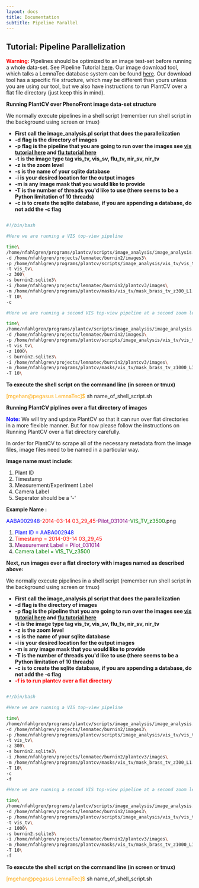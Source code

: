 ```yaml
---
layout: docs
title: Documentation
subtitle: Pipeline Parallel
---
```


## Tutorial: Pipeline Parallelization

**<font color='red'>Warning:</font>** Pipelines should be optimized to an image test-set before running a whole data-set.
See Pipeline Tutorial [here](http://plantcv.danforthcenter.org/pages/documentation/function_docs/vis_tutorial.html).
Our image download tool, which talks a LemnaTec database system can be found [here](https://github.com/danforthcenter/PhenoFront).
Our download tool has a specific file structure, which may be different than yours unless you are using our tool, but we also have instructions
to run PlantCV over a flat file directory (just keep this in mind).

**Running PlantCV over PhenoFront image data-set structure**

We normally execute pipelines in a shell script (remember run shell script in the background using screen or tmux)

* **First call the image\_analysis.pl script that does the parallelization**
* **-d flag is the directory of images**
* **-p flag is the pipeline that you are going to run over the images see [vis tutorial here](http://plantcv.danforthcenter.org/pages/documentation/function_docs/vis_tutorial.html)
and [flu tutorial here](http://plantcv.danforthcenter.org/pages/documentation/function_docs/flu_tutorial.html)**
* **-t is the image type tag vis\_tv, vis\_sv, flu\_tv, nir\_sv, nir\_tv**
* **-z is the zoom level**
* **-s is the name of your sqlite database**
* **-i is your desired location for the output images**
* **-m is any image mask that you would like to provide**
* **-T is the number of threads you'd like to use (there seems to be a Python limitation of 10 threads)**
* **-c is to create the sqlite database, if you  are appending a database, do not add the -c flag**


```sh

#!/bin/bash

#Here we are running a VIS top-view pipeline

time\
/home/nfahlgren/programs/plantcv/scripts/image_analysis/image_analysis.pl\
-d /home/nfahlgren/projects/lemnatec/burnin2/images3\
-p /home/nfahlgren/programs/plantcv/scripts/image_analysis/vis_tv/vis_tv_z300_L1.py\
-t vis_tv\
-z 300\
-s burnin2.sqlite3\
-i /home/nfahlgren/projects/lemnatec/burnin2/plantcv3/images\
-m /home/nfahlgren/programs/plantcv/masks/vis_tv/mask_brass_tv_z300_L1.png\
-T 10\
-c

#Here we are running a second VIS top-view pipeline at a second zoom level

time\
/home/nfahlgren/programs/plantcv/scripts/image_analysis/image_analysis.pl\
-d /home/nfahlgren/projects/lemnatec/burnin2/images3\
-p /home/nfahlgren/programs/plantcv/scripts/image_analysis/vis_tv/vis_tv_z1000_L1.py\
-t vis_tv\
-z 1000\
-s burnin2.sqlite3\
-i /home/nfahlgren/projects/lemnatec/burnin2/plantcv3/images\
-m /home/nfahlgren/programs/plantcv/masks/vis_tv/mask_brass_tv_z1000_L1.png\
-T 10\

```

**To execute the shell script on the command line (in screen or tmux)**

<font color='orange'>[mgehan@pegasus LemnaTec]$</font> sh name\_of\_shell\_script.sh


**Running PlantCV piplines over a flat directory of images**

**<font color='blue'>Note:</font>** We will try and update PlantCV so that it can run over flat directories in a more flexible manner.
But for now please follow the instructions on Running PlantCV over a flat directory carefully.

In order for PlantCV to scrape all of the necessary metadata from the image files, image files need to be named in a particular way.

**Image name must include:**

1. Plant ID
2. Timestamp
3. Measurement/Experiment Label
4. Camera Label
5. Seperator should be a '-'

**Example Name :**

<font color='blue'>AABA002948</font>-<font color='red'>2014-03-14 03_29_45</font>-<font color='purple'>Pilot\_031014</font>-<font color='green'>VIS\_TV\_z3500</font>.png

1. <font color='blue'>Plant ID = AABA002948</font>
2. <font color='red'>Timestamp = 2014-03-14 03_29_45</font>
3. <font color='purple'>Measurement Label = Pilot\_031014</font>
4. <font color='green'>Camera Label = VIS\_TV\_z3500</font>

**Next, run images over a flat directory with images named as described above:**

We normally execute pipelines in a shell script (remember run shell script in the background using screen or tmux)

* **First call the image\_analysis.pl script that does the parallelization**
* **-d flag is the directory of images**
* **-p flag is the pipeline that you are going to run over the images see [vis tutorial here](http://plantcv.danforthcenter.org/pages/documentation/function_docs/vis_tutorial.html)
and [flu tutorial here](http://plantcv.danforthcenter.org/pages/documentation/function_docs/flu_tutorial.html)**
* **-t is the image type tag vis\_tv, vis\_sv, flu\_tv, nir\_sv, nir\_tv**
* **-z is the zoom level**
* **-s is the name of your sqlite database**
* **-i is your desired location for the output images**
* **-m is any image mask that you would like to provide**
* **-T is the number of threads you'd like to use (there seems to be a Python limitation of 10 threads)**
* **-c is to create the sqlite database, if you  are appending a database, do not add the -c flag**
* **<font color='red'>-f is to run plantcv over a flat directory</font>**

```sh

#!/bin/bash

#Here we are running a VIS top-view pipeline

time\
/home/nfahlgren/programs/plantcv/scripts/image_analysis/image_analysis.pl\
-d /home/nfahlgren/projects/lemnatec/burnin2/images3\
-p /home/nfahlgren/programs/plantcv/scripts/image_analysis/vis_tv/vis_tv_z300_L1.py\
-t vis_tv\
-z 300\
-s burnin2.sqlite3\
-i /home/nfahlgren/projects/lemnatec/burnin2/plantcv3/images\
-m /home/nfahlgren/programs/plantcv/masks/vis_tv/mask_brass_tv_z300_L1.png\
-T 10\
-c
-f

#Here we are running a second VIS top-view pipeline at a second zoom level

time\
/home/nfahlgren/programs/plantcv/scripts/image_analysis/image_analysis.pl\
-d /home/nfahlgren/projects/lemnatec/burnin2/images3\
-p /home/nfahlgren/programs/plantcv/scripts/image_analysis/vis_tv/vis_tv_z1000_L1.py\
-t vis_tv\
-z 1000\
-s burnin2.sqlite3\
-i /home/nfahlgren/projects/lemnatec/burnin2/plantcv3/images\
-m /home/nfahlgren/programs/plantcv/masks/vis_tv/mask_brass_tv_z1000_L1.png\
-T 10\
-f

```

**To execute the shell script on the command line (in screen or tmux)**

<font color='orange'>[mgehan@pegasus LemnaTec]$</font> sh name\_of\_shell\_script.sh